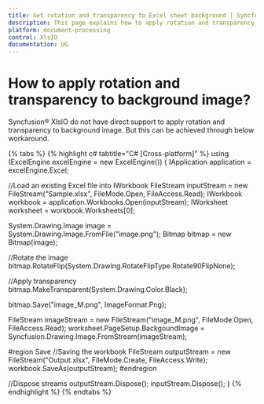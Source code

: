 ```yaml
---
title: Set rotation and transparency to Excel sheet background | Syncfusion
description: This page explains how to apply rotation and transparency to background image using Syncfusion .NET Excel library (XlsIO).
platform: document-processing
control: XlsIO
documentation: UG
---
```


# How to apply rotation and transparency to background image?

Syncfusion&reg; XlsIO do not have direct support to apply rotation and transparency to background image. But this can be achieved through below workaround.

{% tabs %}
{% highlight c# tabtitle="C# [Cross-platform]" %}
using (ExcelEngine excelEngine = new ExcelEngine())
{
  IApplication application = excelEngine.Excel;

  //Load an existing Excel file into IWorkbook
  FileStream inputStream = new FileStream("Sample.xlsx", FileMode.Open, FileAccess.Read);
  IWorkbook workbook = application.Workbooks.Open(inputStream);
  IWorksheet worksheet = workbook.Worksheets[0];

  System.Drawing.Image image = System.Drawing.Image.FromFile("image.png");
  Bitmap bitmap = new Bitmap(image);

  //Rotate the image
  bitmap.RotateFlip(System.Drawing.RotateFlipType.Rotate90FlipNone);

  //Apply transparency
  bitmap.MakeTransparent(System.Drawing.Color.Black);

  bitmap.Save("image_M.png", ImageFormat.Png);

  FileStream imageStream = new FileStream("image_M.png", FileMode.Open, FileAccess.Read);
  worksheet.PageSetup.BackgoundImage = Syncfusion.Drawing.Image.FromStream(imageStream);

  #region Save
  //Saving the workbook
  FileStream outputStream = new FileStream("Output.xlsx", FileMode.Create, FileAccess.Write);
  workbook.SaveAs(outputStream);
  #endregion

  //Dispose streams
  outputStream.Dispose();
  inputStream.Dispose();
}
{% endhighlight %}
{% endtabs %}
